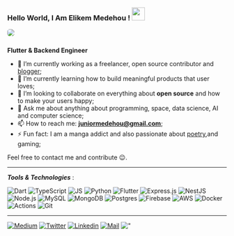 ### Hello World, I Am Elikem Medehou ! <img height="30" src="https://media0.giphy.com/media/QTlmH8hEoVoi83mdJC/200w.webp?cid=ecf05e475gkndp9379fxllqfhbet5s7wigrkj492lpi0go0s&rid=200w.webp"></img>

<img src="https://media.tenor.com/vYeam_fYOkoAAAAC/satoru-gojo-gojou-satoru.gif" style="border-radius: 5px; margin-bottom: 10px">

**Flutter & Backend Engineer**

- 🔭 I’m currently working as a freelancer, open source contributor and [blogger](https://blog.elikemmedehou.com);
- 🌱 I’m currently learning how to build meaningful products that user loves;
- 👯 I’m looking to collaborate on everything about **open source** and how to make your users happy;
- 💬 Ask me about anything about programming, space, data science, AI and computer science;
- 📫 How to reach me: **juniormedehou@gmail.com**;
- ⚡ Fun fact: I am a manga addict and also passionate about [poetry](https://un-monde-de-mots.super.site),and gaming;

Feel free to contact me and contribute :wink:.

---
***Tools & Technologies*** :

![Dart](https://img.shields.io/badge/dart-%230175C2.svg?style=for-the-badge&logo=dart&logoColor=white) ![TypeScript](https://img.shields.io/badge/typescript-%23007ACC.svg?style=for-the-badge&logo=typescript&logoColor=white) ![JS](https://img.shields.io/badge/javascript-%23323330.svg?style=for-the-badge&logo=javascript&logoColor=%23F7DF1E) ![Python](https://img.shields.io/badge/python-%2314354C.svg?style=for-the-badge&logo=python&logoColor=white)  ![Flutter](https://img.shields.io/badge/Flutter-%2302569B.svg?style=for-the-badge&logo=Flutter&logoColor=white) ![Express.js](https://img.shields.io/badge/express.js-%23404d59.svg?style=for-the-badge&logo=express&logoColor=%2361DAFB) ![NestJS](https://img.shields.io/badge/nestjs-%23E0234E.svg?style=for-the-badge&logo=nestjs&logoColor=white) ![Node.js](https://img.shields.io/badge/node.js-%2343853D.svg?style=for-the-badge&logo=node-dot-js&logoColor=white) ![MySQL](https://img.shields.io/badge/mysql-%2300f.svg?style=for-the-badge&logo=mysql&logoColor=white) ![MongoDB](https://img.shields.io/badge/MongoDB-%234ea94b.svg?style=for-the-badge&logo=mongodb&logoColor=white) ![Postgres](https://img.shields.io/badge/postgres-%23316192.svg?style=for-the-badge&logo=postgresql&logoColor=white) ![Firebase](https://img.shields.io/badge/firebase-%23039BE5.svg?style=for-the-badge&logo=firebase)  ![AWS](https://img.shields.io/badge/AWS-%23FF9900.svg?style=for-the-badge&logo=amazon-aws&logoColor=white) ![Docker](https://img.shields.io/badge/docker-%230db7ed.svg?style=for-the-badge&logo=docker&logoColor=white) ![Actions](https://img.shields.io/badge/githubactions-%232671E5.svg?style=for-the-badge&logo=githubactions&logoColor=white) ![Git](https://img.shields.io/badge/git-%23F05033.svg?style=for-the-badge&logo=git&logoColor=white) 

---


[![Medium](https://img.shields.io/badge/Medium-000000?&style=for-the-badge&logo=medium&logoColor=white)](https://www.medium.com/@juniormedehou)
[![Twitter](https://img.shields.io/badge/twitter-%231DA1F2.svg?&style=for-the-badge&logo=twitter&logoColor=white)](https://www.twitter.com/elikemmedehou/)
[![Linkedin](https://img.shields.io/badge/linkedin-%230077B5.svg?&style=for-the-badge&logo=linkedin&logoColor=white)](https://www.linkedin.com/in/juniormedehou/)
[![Mail](https://img.shields.io/badge/gmail-D14836?&style=for-the-badge&logo=gmail&logoColor=white)](juniormedehou@gmail.com)
!["](https://komarev.com/ghpvc/?username=NemesisX1&label=Profile%20views&color=0e75b6&style=flat)

</div>

